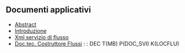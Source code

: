 ## Documenti applicativi
- [Abstract](Sorgenti/DOC/TA/B£AMO/LOCIMD_F00)
- [Introduzione](Sorgenti/DOC/TA/B£AMO/LOCFLU_A)
- [Xml servizio di flusso](Sorgenti/DOC/TA/B£AMO/LOCFLU_XML)
- [Doc.tec. Costruttore Flussi](Sorgenti/DOC/V2/LOCOS/V2LOCOSA11)
 :  : DEC T(MB) P(DOC_SVI) K(LOCFLU)

